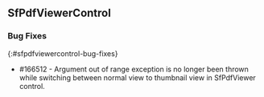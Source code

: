 ## SfPdfViewerControl

### Bug Fixes
{:#sfpdfviewercontrol-bug-fixes}

* \#166512 - Argument out of range exception is no longer been thrown while switching between normal view to thumbnail view in SfPdfViewer control.